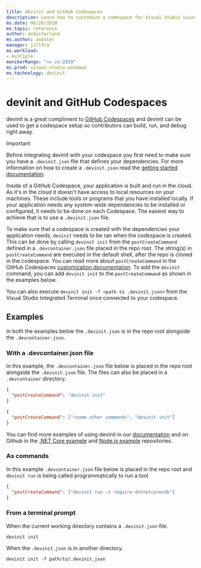 ```yaml
---
title: devinit and GitHub Codespaces
description: Learn how to customize a codespace for Visual Studio using devinit.
ms.date: 08/28/2020
ms.topic: reference
author: andysterland
ms.author: andster
manager: jillfra
ms.workload:
- multiple
monikerRange: ">= vs-2019"
ms.prod: visual-studio-windows
ms.technology: devinit
---
```

# devinit and GitHub Codespaces

devinit is a great compliment to [GitHub Codespaces](https://github.com/features/codespaces) and devinit can be used to get a codespace setup so contributors can build, run, and debug right away.

> [!IMPORTANT]
> Before integrating devinit with your codespace you first need to make sure you have a `.devinit.json` file that defines your dependencies. For more information on how to create a `.devinit.json` read the [getting started documentation](getting-started-with-devinit.md).

Inside of a GitHub Codespace, your application is built and run in the cloud. As it's in the cloud it doesn't have access to local resources on your machines. These include tools or programs that you have installed locally. If your application needs any system-wide dependencies to be installed or configured, it needs to be done on each Codespace. The easiest way to achieve that is to use a `.devinit.json` file.

To make sure that a codespace is created with the dependencies your application needs, `devinit` needs to be ran when the codespace is created. This can be done by calling `devinit init` from the `postCreateCommand` defined in a `.devcontainer.json` file placed in the repo root. The string(s) in `postCreateCommand` are executed in the default shell, after the repo is cloned in the codespace. You can read more about `postCreateCommand` in the GitHub Codespaces [customization documentation](https://docs.github.com/github/developing-online-with-codespaces/configuring-codespaces-for-your-project). To add the `devinit` command, you can add `devinit init` to the `postCreateCommand` as shown in the examples below.

You can also execute `devinit init -f <path to .devinit.json>` from the Visual Studio Integrated Terminal once connected to your codespace.

## Examples
In both the examples below the `.devinit.json` is in the repo root alongside the `.devcontainer.json`.

### With a .devcontainer.json file
In this example, the `.devcontainer.json` file below is placed in the repo root alongside the `.devinit.json` file. The files can also be placed in a `.devcontainer` directory.

```json
{
  "postCreateCommand": "devinit init"
}
```

```json
{
  "postCreateCommand": ["<some other command>", "devinit init"]
}
```

You can find more examples of using devinit in our [documentation](sample-all-tool.ms) and on Github in the [.NET Core example](https://docs.microsoft.com/en-us/visualstudio/devinit/sample-dotnet-core?view=vs-2019) and [Node.js example](https://docs.microsoft.com/en-us/visualstudio/devinit/sample-nodejs?view=vs-2019) repositories.

### As commands
In this example `.devcontainer.json` file below is placed in the repo root and `devinit run` is being called programmatically to run a tool  

```json
{
  "postCreateCommand": ["devinit run –t require-dotnetcoresdk"]
}
```

### From a terminal prompt

When the current working directory contains a `.devinit.json` file.

```console
devinit init
```

When the `.devinit.json` is in another directory.

```console
devinit init -f path/to/.devinit.json
```
